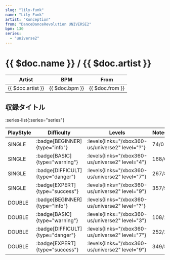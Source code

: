 ```yaml
---
slug: "lily-funk"
name: "Lily Funk"
artist: "Konception"
from: "DanceDanceRevolution UNIVERSE2"
bpm: 130
series:
  - "universe2"
---
```


# {{ $doc.name }} / {{ $doc.artist }}

|Artist|BPM|From|
|------|---|----|
|{{ $doc.artist }}|{{ $doc.bpm }}|{{ $doc.from }}|

## 収録タイトル

:series-list{:series="series"}

|PlayStyle|Difficulty|Levels|Notes|Movie|
|---------|----------|------|-----|-----|
|SINGLE| :badge[BEGINNER]{type="info"}|<div class="field is-grouped is-grouped-multiline"> :levels{links="/xbox360-us/universe2" level="?"}</div>|74/0||
|SINGLE| :badge[BASIC]{type="warning"}|<div class="field is-grouped is-grouped-multiline"> :levels{links="/xbox360-us/universe2" level="4"}</div>|168/6||
|SINGLE| :badge[DIFFICULT]{type="danger"}|<div class="field is-grouped is-grouped-multiline"> :levels{links="/xbox360-us/universe2" level="7"}</div>|267/8||
|SINGLE| :badge[EXPERT]{type="success"}|<div class="field is-grouped is-grouped-multiline"> :levels{links="/xbox360-us/universe2" level="9"}</div>|357/9||
|DOUBLE| :badge[BEGINNER]{type="info"}|<div class="field is-grouped is-grouped-multiline"> :levels{links="/xbox360-us/universe2" level="?"}</div>|||
|DOUBLE| :badge[BASIC]{type="warning"}|<div class="field is-grouped is-grouped-multiline"> :levels{links="/xbox360-us/universe2" level="3"}</div>|108/1||
|DOUBLE| :badge[DIFFICULT]{type="danger"}|<div class="field is-grouped is-grouped-multiline"> :levels{links="/xbox360-us/universe2" level="7"}</div>|252/2||
|DOUBLE| :badge[EXPERT]{type="success"}|<div class="field is-grouped is-grouped-multiline"> :levels{links="/xbox360-us/universe2" level="9"}</div>|349/5||
